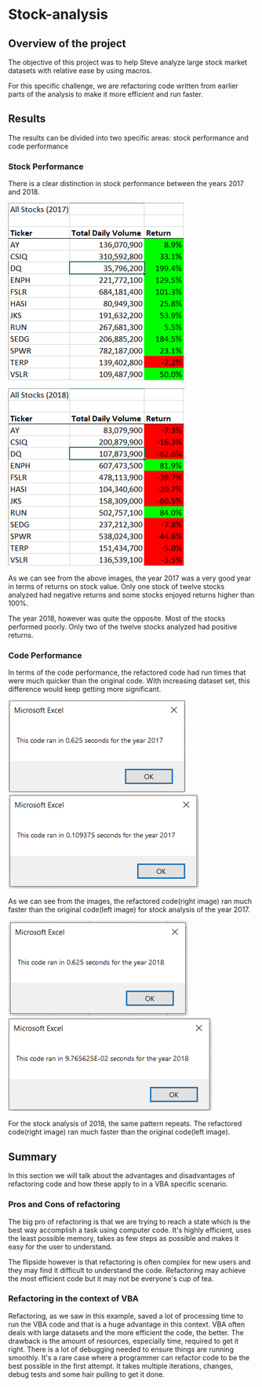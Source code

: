 # Stock-analysis

## Overview of the project

The objective of this project was to help Steve analyze large stock market datasets with relative ease by using macros. 

For this specific challenge, we are refactoring code written from earlier parts of the analysis to make it more efficient and run faster. 

## Results

The results can be divided into two specific areas: stock performance and code performance

### Stock Performance

There is a clear distinction in stock performance between the years 2017 and 2018.

![Analysis_images](Resources/2017_stock_analysis.PNG)

![Analysis_images](Resources/2018_stock_analysis.PNG)

As we can see from the above images, the year 2017 was a very good year in terms of returns on stock value. Only one stock of twelve stocks analyzed had negative returns and some stocks enjoyed returns higher than 100%.

The year 2018, however was quite the opposite. Most of the stocks performed poorly. Only two of the twelve stocks analyzed had positive returns.

### Code Performance

In terms of the code performance, the refactored code had run times that were much quicker than the original code. With increasing dataset set, this difference would keep getting more significant.

![Analysis_images](Resources/VBA_Challenge_2017_old.PNG)
![Analysis_images](Resources/VBA_Challenge_2017.PNG)

As we can see from the images, the refactored code(right image) ran much faster than the original code(left image) for stock analysis of the year 2017.

![Analysis_images](Resources/VBA_Challenge_2018_old.PNG)
![Analysis_images](Resources/VBA_Challenge_2018.PNG)

For the stock analysis of 2018, the same pattern repeats. The refactored code(right image) ran much faster than the original code(left image).

## Summary

In this section we will talk about the advantages and disadvantages of refactoring code and how these apply to in a VBA specific scenario.

### Pros and Cons of refactoring

The big pro of refactoring is that we are trying to reach a state which is the best way accomplish a task using computer code. It's highly efficient, uses the least possible memory, takes as few steps as possible and makes it easy for the user to understand.

The flipside however is that refactoring is often complex for new users and they may find it difficult to understand the code. Refactoring may achieve the most efficient code but it may not be everyone's cup of tea.

### Refactoring in the context of VBA

Refactoring, as we saw in this example, saved a lot of processing time to run the VBA code and that is a huge advantage in this context. VBA often deals with large datasets and the more efficient the code, the better. The drawback is the amount of resources, especially time, required to get it right. There is a lot of debugging needed to ensure things are running smoothly. It's a rare case where a programmer can refactor code to be the best possible in the first attempt. It takes multiple iterations, changes, debug tests and some hair pulling to get it done.
